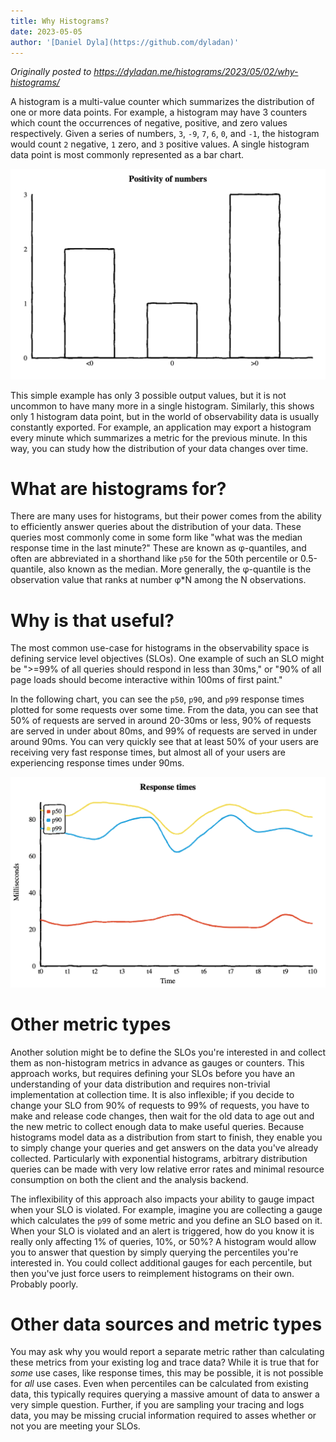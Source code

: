 ```yaml
---
title: Why Histograms?
date: 2023-05-05
author: '[Daniel Dyla](https://github.com/dyladan)'
---
```


<i>Originally posted to
https://dyladan.me/histograms/2023/05/02/why-histograms/</i>

A histogram is a multi-value counter which summarizes the distribution of one or
more data points. For example, a histogram may have 3 counters which count the
occurrences of negative, positive, and zero values respectively. Given a series
of numbers, `3`, `-9`, `7`, `6`, `0`, and `-1`, the histogram would count `2`
negative, `1` zero, and `3` positive values. A single histogram data point is
most commonly represented as a bar chart.

![histogram point as bar chart](hist-point.png "A single histogram point plotted as a bar chart with 3 buckets titled 'Positivity of numbers'. The first bucket shows negative numbers and has a height of 2. The second bucket shows zero values and has a height of 1. The third bucket shows positive values and has a height of 3.")

This simple example has only 3 possible output values, but it is not uncommon to
have many more in a single histogram. Similarly, this shows only 1 histogram
data point, but in the world of observability data is usually constantly
exported. For example, an application may export a histogram every minute which
summarizes a metric for the previous minute. In this way, you can study how the
distribution of your data changes over time.

# What are histograms for?

There are many uses for histograms, but their power comes from the ability to
efficiently answer queries about the distribution of your data. These queries
most commonly come in some form like "what was the median response time in the
last minute?" These are known as φ-quantiles, and often are abbreviated in a
shorthand like `p50` for the 50th percentile or 0.5-quantile, also known as the
median. More generally, the φ-quantile is the observation value that ranks at
number φ\*N among the N observations.

# Why is that useful?

The most common use-case for histograms in the observability space is defining
service level objectives (SLOs). One example of such an SLO might be ">=99% of
all queries should respond in less than 30ms," or "90% of all page loads should
become interactive within 100ms of first paint."

In the following chart, you can see the `p50`, `p90`, and `p99` response times
plotted for some requests over some time. From the data, you can see that 50% of
requests are served in around 20-30ms or less, 90% of requests are served in
under about 80ms, and 99% of requests are served in under around 90ms. You can
very quickly see that at least 50% of your users are receiving very fast
response times, but almost all of your users are experiencing response times
under 90ms.

![p99, p90, and p50 plotted as lines](hist-lines.png "p99, p90, and p50 plotted as a line chart with title 'response times.' Time is on the x-axis and response times in milliseconds on the y-axis. p99 response times are around 80 milliseconds. p90 response times are betweeen 60 and 80 milliseconds. p50 response times are between 20 and 30 milliseconds.")

# Other metric types

Another solution might be to define the SLOs you're interested in and collect
them as non-histogram metrics in advance as gauges or counters. This approach
works, but requires defining your SLOs before you have an understanding of your
data distribution and requires non-trivial implementation at collection time. It
is also inflexible; if you decide to change your SLO from 90% of requests to 99%
of requests, you have to make and release code changes, then wait for the old
data to age out and the new metric to collect enough data to make useful
queries. Because histograms model data as a distribution from start to finish,
they enable you to simply change your queries and get answers on the data you've
already collected. Particularly with exponential histograms, arbitrary
distribution queries can be made with very low relative error rates and minimal
resource consumption on both the client and the analysis backend.

The inflexibility of this approach also impacts your ability to gauge impact
when your SLO is violated. For example, imagine you are collecting a gauge which
calculates the `p99` of some metric and you define an SLO based on it. When your
SLO is violated and an alert is triggered, how do you know it is really only
affecting 1% of queries, 10%, or 50%? A histogram would allow you to answer that
question by simply querying the percentiles you're interested in. You could
collect additional gauges for each percentile, but then you've just force users
to reimplement histograms on their own. Probably poorly.

# Other data sources and metric types

You may ask why you would report a separate metric rather than calculating these
metrics from your existing log and trace data? While it is true that for _some_
use cases, like response times, this may be possible, it is not possible for
_all_ use cases. Even when percentiles can be calculated from existing data,
this typically requires querying a massive amount of data to answer a very
simple question. Further, if you are sampling your tracing and logs data, you
may be missing crucial information required to asses whether or not you are
meeting your SLOs.

